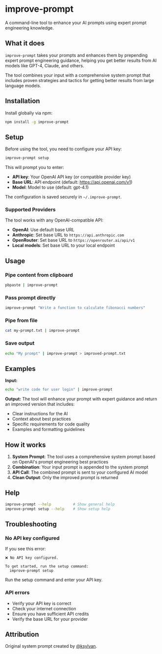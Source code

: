 # improve-prompt

A command-line tool to enhance your AI prompts using expert prompt engineering knowledge.

## What it does

`improve-prompt` takes your prompts and enhances them by prepending expert prompt engineering guidance, helping you get better results from AI models like GPT-4, Claude, and others.

The tool combines your input with a comprehensive system prompt that includes proven strategies and tactics for getting better results from large language models.

## Installation

Install globally via npm:

```bash
npm install -g improve-prompt
```

## Setup

Before using the tool, you need to configure your API key:

```bash
improve-prompt setup
```

This will prompt you to enter:
- **API key**: Your OpenAI API key (or compatible provider key)
- **Base URL**: API endpoint (default: https://api.openai.com/v1)
- **Model**: Model to use (default: gpt-4.1)

The configuration is saved securely in `~/.improve-prompt`.

### Supported Providers

The tool works with any OpenAI-compatible API:
- **OpenAI**: Use default base URL
- **Anthropic**: Set base URL to `https://api.anthropic.com`
- **OpenRouter**: Set base URL to `https://openrouter.ai/api/v1`
- **Local models**: Set base URL to your local endpoint

## Usage

### Pipe content from clipboard

```bash
pbpaste | improve-prompt
```

### Pass prompt directly

```bash
improve-prompt "Write a function to calculate fibonacci numbers"
```

### Pipe from file

```bash
cat my-prompt.txt | improve-prompt
```

### Save output

```bash
echo "My prompt" | improve-prompt > improved-prompt.txt
```

## Examples

**Input:**
```bash
echo "write code for user login" | improve-prompt
```

**Output:**
The tool will enhance your prompt with expert guidance and return an improved version that includes:
- Clear instructions for the AI
- Context about best practices
- Specific requirements for code quality
- Examples and formatting guidelines

## How it works

1. **System Prompt**: The tool uses a comprehensive system prompt based on OpenAI's prompt engineering best practices
2. **Combination**: Your input prompt is appended to the system prompt
3. **API Call**: The combined prompt is sent to your configured AI model
4. **Clean Output**: Only the improved prompt is returned

## Help

```bash
improve-prompt --help          # Show general help
improve-prompt setup --help    # Show setup help
```

## Troubleshooting

### No API key configured
If you see this error:
```
❌ No API key configured.

To get started, run the setup command:
  improve-prompt setup
```

Run the setup command and enter your API key.

### API errors
- Verify your API key is correct
- Check your internet connection
- Ensure you have sufficient API credits
- Verify the base URL for your provider

## Attribution

Original system prompt created by [@ksylvan](https://github.com/ksylvan).